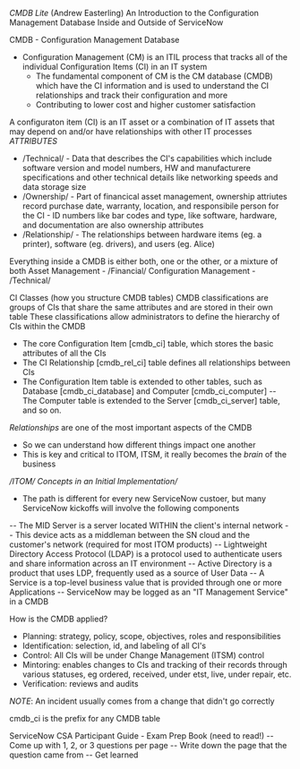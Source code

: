 *CMDB Lite* (Andrew Easterling)
An Introduction to the Configuration Management Database Inside and Outside of ServiceNow

CMDB - Configuration Management Database
- Configuration Management (CM) is an ITIL process that tracks all of the 
  individual Configuration Items (CI) in an IT system
  - The fundamental component of CM is the CM database (CMDB) which have the CI 
    information and is used to understand the CI relationships and track their 
    configuration and more
  - Contributing to lower cost and higher customer satisfaction

A configuraton item (CI) is an IT asset or a combination of IT assets that may depend 
on and/or have relationships with other IT processes
*ATTRIBUTES*
- /Technical/ - Data that describes the CI's capabilities which include software 
                version and model numbers, HW and manufacturere specifications and 
                other technical details like networking speeds and data storage size
- /Ownership/ - Part of financical asset management, ownership attriutes record purchase 
                date, warranty, location, and responsibile person for the CI
              - ID numbers like bar codes and type, like software, hardware, and documentation 
                are also ownership attributes
- /Relationship/ - The relationships between hardware items (eg. a printer), 
                   software (eg. drivers), and users (eg. Alice)

Everything inside a CMDB is either both, one or the other, or a mixture of both
Asset Management - /Financial/
Configuration Management - /Technical/

CI Classes (how you structure CMDB tables)
CMDB classifications are groups of CIs that share the same attributes and are stored in their own table
These classifications allow administrators to define the hierarchy of CIs within the CMDB

- The core Configuration Item [cmdb_ci] table, which stores the basic attributes of all the CIs
- The CI Relationship [cmdb_rel_ci] table defines all relationships between CIs
- The Configuration Item table is extended to other tables, such as Database [cmdb_ci_database] and Computer [cmdb_ci_computer]
  -- The Computer table is extended to the Server [cmdb_ci_server] table, and so on.

*Relationships* are one of the most important aspects of the CMDB
  - So we can understand how different things impact one another
  - This is key and critical to ITOM, ITSM, it really becomes the *brain* of the business

*/ITOM/ Concepts in an Initial Implementation/*
- The path is different for every new ServiceNow custoer, but many ServiceNow kickoffs will involve the following components

-- The MID Server is a server located WITHIN the client's internal network
  -- This device acts as a middleman between the SN cloud and the customer's network (required for most ITOM products)
-- Lightweight Directory Access Protocol (LDAP) is a protocol used to authenticate users and share information across an IT environment
  -- Active Directory is a product that uses LDP, frequently used as a source of User Data
-- A Service is a top-level business value that is provided through one or more Applications
  -- ServiceNow may be logged as an "IT Management Service" in a CMDB

How is the CMDB applied?
- Planning: strategy, policy, scope, objectives, roles and responsibilities
- Identification: selection, id, and labeling of all CI's
- Control: All CIs will be under Change Management (ITSM) control
- Mintoring: enables changes to CIs and tracking of their records through various statuses, eg ordered, received, under etst, live, under repair, etc.
- Verification: reviews and audits

*NOTE*: An incident usually comes from a change that didn't go correctly

cmdb_ci is the prefix for any CMDB table

ServiceNow CSA Participant Guide - Exam Prep Book (need to read!)
-- Come up with 1, 2, or 3 questions per page
-- Write down the page that the question came from
-- Get learned


